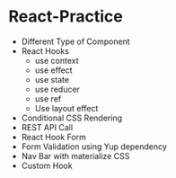 # React-Practice

* Different Type of Component
* React Hooks
  * use context
  * use effect
  * use state
  * use reducer
  * use ref
  * Use layout effect
* Conditional CSS Rendering
* REST API Call
* React Hook Form
* Form Validation using Yup dependency
* Nav Bar with materialize CSS
* Custom Hook